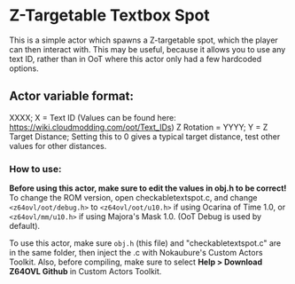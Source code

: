 # Z-Targetable Textbox Spot
This is a simple actor which spawns a Z-targetable spot, which the player can then interact with.
This may be useful, because it allows you to use any text ID, rather than in OoT where this actor only had a few hardcoded options.

## Actor variable format:
XXXX; X = Text ID (Values can be found here: https://wiki.cloudmodding.com/oot/Text_IDs)
Z Rotation = YYYY; Y = Z Target Distance; Setting this to 0 gives a typical target distance, test other values for other distances.

### How to use:
**Before using this actor, make sure to edit the values in obj.h to be correct!**
To change the ROM version, open checkabletextspot.c, and change `<z64ovl/oot/debug.h>` to `<z64ovl/oot/u10.h>` if using Ocarina of Time 1.0, or `<z64ovl/mm/u10.h>` if using Majora's Mask 1.0. (OoT Debug is used by default).

To use this actor, make sure `obj.h` (this file) and "checkabletextspot.c" are in the same folder, then inject the .c with Nokaubure's Custom Actors Toolkit.
Also, before compiling, make sure to select **Help > Download Z64OVL Github** in Custom Actors Toolkit.
